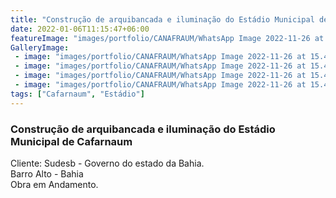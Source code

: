 ```yaml
---
title: "Construção de arquibancada e iluminação do Estádio Municipal de Cafarnaum"
date: 2022-01-06T11:15:47+06:00
featureImage: "images/portfolio/CANAFRAUM/WhatsApp Image 2022-11-26 at 15.47.06.jpeg"
GalleryImage: 
 - image: "images/portfolio/CANAFRAUM/WhatsApp Image 2022-11-26 at 15.47.06(1).jpeg"
 - image: "images/portfolio/CANAFRAUM/WhatsApp Image 2022-11-26 at 15.47.07.jpeg"
 - image: "images/portfolio/CANAFRAUM/WhatsApp Image 2022-11-26 at 15.47.07(1).jpeg"
 - image: "images/portfolio/CANAFRAUM/WhatsApp Image 2022-11-26 at 15.47.08.jpeg"
tags: ["Cafarnaum", "Estádio"]
---
```

  ### Construção de arquibancada e iluminação do Estádio Municipal de Cafarnaum

  Cliente: Sudesb - Governo do estado da Bahia.\
  Barro Alto - Bahia\
  Obra em Andamento.
